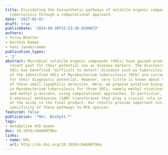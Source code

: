 ```yaml
---
title: Elucidating the biosynthetic pathways of volatile organic compounds in Mycobacterium
  tuberculosis through a computational approach
date: '2017-02-01'
draft: true
publishDate: '2024-08-30T15:53:30.659007Z'
authors:
- Purva Bhatter
- Karthik Raman
- Vani Janakiraman
publication_types:
- '2'
abstract: Microbial volatile organic compounds (VOCs) have gained prominence in the
  recent past for their potential use as disease markers. The discovery of microbial
  VOCs has benefited 'difficult to detect' diseases such as tuberculosis (TB). Few
  of the identified VOCs of Mycobacterium tuberculosis (Mtb) are currently being explored
  for their diagnostic potential. However, very little is known about the biosynthesis
  of these small lipophilic molecules. Here, we propose putative biosynthetic pathways
  in Mycobacterium tuberculosis for three VOCs, namely methyl nicotinate, methyl phenylacetate
  and methyl p-anisate, using computational approaches. In particular, we identify
  S-adenosyl methionine (SAM) transferases that play a crucial role in esterification
  of the acids to the final product. Our results provide important insights into the
  specificity of these pathways to Mtb species.
featured: false
publication: '*Mol. BioSyst.*'
tags:
- metabolism mtb myown
doi: 10.1039/c6mb00796a
links:
- name: URL
  url: http://dx.doi.org/10.1039/c6mb00796a
---
```


